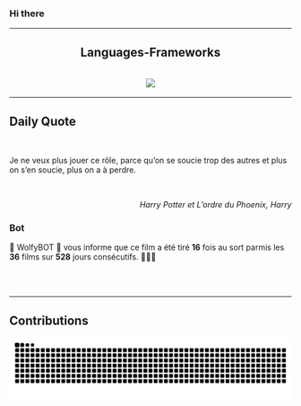 ### Hi there
<hr/>
<p>
</p>
<h2 align="center">
 Languages-Frameworks
</h2>
<br/>
<div align="center">
 <a href="https://skillicons.dev">
  <img src="https://skillicons.dev/icons?i=react,nextjs,aws,docker,mongodb,python,express,django,html,css,tailwind,javascript,ts,nodejs,github"/>
 </a>
</div>
<hr/>
<div>
 <h2>
  Daily Quote
 </h2>
 <br/>
 <div>
  <p id="quote">
   Je ne veux plus jouer ce rôle, parce qu’on se soucie trop des autres et plus on s’en soucie, plus on a à perdre.
  </p>
 </div>
 <br>
  <div align="right">
   <p id="movie" style="text-align: right; font-style: italic;">
    Harry Potter et L’ordre du Phoenix, Harry
   </p>
  </div>
  <div>
   <h3>
    Bot
   </h3>
   <p id="bot">
    🤖 WolfyBOT 🤖 vous informe que ce film a été tiré <b>16</b> fois au sort parmis les <b>36</b> films sur <b>528</b> jours consécutifs. 🎲🎲🎲
   </p>
  </div>
  <br/>
 </br>
</div>
<hr/>
<div>
 <h2>
  Contributions
 </h2>
 <img alt="snake gif" src="https://github.com/Loupthevenin/Loupthevenin/blob/output/github-contribution-grid-snake-dark.svg"/>
</div>
